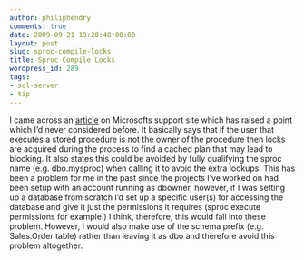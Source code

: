 ```yaml
---
author: philiphendry
comments: true
date: 2009-09-21 19:28:48+00:00
layout: post
slug: sproc-compile-locks
title: Sproc Compile Locks
wordpress_id: 289
tags:
- sql-server
- tip
---
```


I came across an [article](http://support.microsoft.com/?id=263889) on Microsofts support site which has raised a point which I’d never considered before. It basically says that if the user that executes a stored procedure is not the owner of the procedure then locks are acquired during the process to find a cached plan that may lead to blocking. It also states this could be avoided by fully qualifying the sproc name (e.g. dbo.mysproc) when calling it to avoid the extra lookups. This has been a problem for me in the past since the projects I’ve worked on had been setup with an account running as dbowner, however, if I was setting up a database from scratch I’d set up a specific user(s) for accessing the database and give it just the permissions it requires (sproc execute permissions for example.) I think, therefore, this would fall into these problem. However, I would also make use of the schema prefix (e.g. Sales.Order table) rather than leaving it as dbo and therefore avoid this problem altogether.

